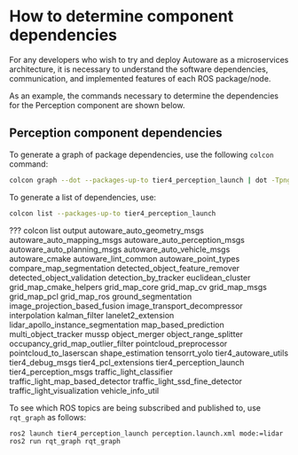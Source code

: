 # How to determine component dependencies

For any developers who wish to try and deploy Autoware as a microservices architecture, it is necessary to understand the software dependencies, communication, and implemented features of each ROS package/node.

As an example, the commands necessary to determine the dependencies for the Perception component are shown below.

## Perception component dependencies

To generate a graph of package dependencies, use the following `colcon` command:

```bash
colcon graph --dot --packages-up-to tier4_perception_launch | dot -Tpng -o graph.png
```

<!-- TODO add image link here once added to the repository -->

To generate a list of dependencies, use:

```bash
colcon list --packages-up-to tier4_perception_launch
```

??? colcon list output
autoware_auto_geometry_msgs
autoware_auto_mapping_msgs
autoware_auto_perception_msgs
autoware_auto_planning_msgs
autoware_auto_vehicle_msgs
autoware_cmake
autoware_lint_common
autoware_point_types
compare_map_segmentation
detected_object_feature_remover
detected_object_validation
detection_by_tracker
euclidean_cluster
grid_map_cmake_helpers
grid_map_core
grid_map_cv
grid_map_msgs
grid_map_pcl
grid_map_ros
ground_segmentation
image_projection_based_fusion
image_transport_decompressor
interpolation
kalman_filter
lanelet2_extension
lidar_apollo_instance_segmentation
map_based_prediction
multi_object_tracker
mussp
object_merger
object_range_splitter
occupancy_grid_map_outlier_filter
pointcloud_preprocessor
pointcloud_to_laserscan
shape_estimation
tensorrt_yolo
tier4_autoware_utils
tier4_debug_msgs
tier4_pcl_extensions
tier4_perception_launch
tier4_perception_msgs
traffic_light_classifier
traffic_light_map_based_detector
traffic_light_ssd_fine_detector
traffic_light_visualization
vehicle_info_util

To see which ROS topics are being subscribed and published to, use `rqt_graph` as follows:

```bash
ros2 launch tier4_perception_launch perception.launch.xml mode:=lidar
ros2 run rqt_graph rqt_graph
```

<!-- TODO: Add a way of determining software dependencies -->
